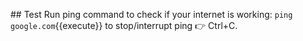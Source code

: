 ## Test
Run ping command to check if your internet is working:
`ping google.com`{{execute}}
to stop/interrupt ping 👉 Ctrl+C.

